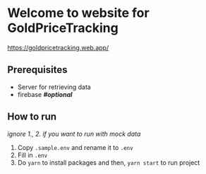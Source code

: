 # Welcome to website for GoldPriceTracking

https://goldpricetracking.web.app/

## Prerequisites

-   Server for retrieving data
-   firebase _**#optional**_

## How to run

_ignore 1., 2. if you want to run with mock data_

1. Copy `.sample.env` and rename it to `.env`
2. Fill in `.env`
3. Do `yarn` to install packages and then, `yarn start` to run project
